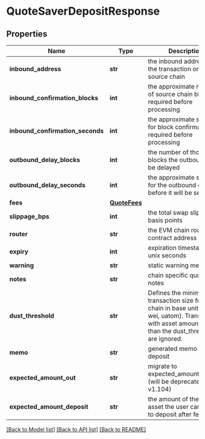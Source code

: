 # QuoteSaverDepositResponse

## Properties
Name | Type | Description | Notes
------------ | ------------- | ------------- | -------------
**inbound_address** | **str** | the inbound address for the transaction on the source chain | 
**inbound_confirmation_blocks** | **int** | the approximate number of source chain blocks required before processing | [optional] 
**inbound_confirmation_seconds** | **int** | the approximate seconds for block confirmations required before processing | [optional] 
**outbound_delay_blocks** | **int** | the number of thorchain blocks the outbound will be delayed | [optional] 
**outbound_delay_seconds** | **int** | the approximate seconds for the outbound delay before it will be sent | [optional] 
**fees** | [**QuoteFees**](QuoteFees.md) |  | 
**slippage_bps** | **int** | the total swap slippage in basis points | 
**router** | **str** | the EVM chain router contract address | [optional] 
**expiry** | **int** | expiration timestamp in unix seconds | 
**warning** | **str** | static warning message | 
**notes** | **str** | chain specific quote notes | 
**dust_threshold** | **str** | Defines the minimum transaction size for the chain in base units (sats, wei, uatom). Transctions with asset amounts lower than the dust_threshold are ignored. | [optional] 
**memo** | **str** | generated memo for the deposit | 
**expected_amount_out** | **str** | migrate to expected_amount_deposit (will be deprecated in v1.104) | 
**expected_amount_deposit** | **str** | the amount of the target asset the user can expect to deposit after fees | [optional] 

[[Back to Model list]](../README.md#documentation-for-models) [[Back to API list]](../README.md#documentation-for-api-endpoints) [[Back to README]](../README.md)

